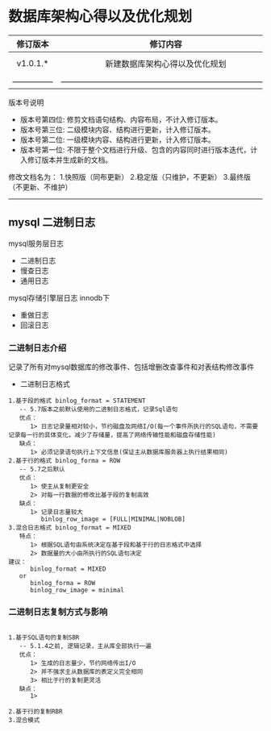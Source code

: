 # 数据库架构心得以及优化规划

| 修订版本 | 修订内容  | 修订人员 | 文档类型 | 修订日期 |
| :-----: |  :-----:  | :-----: | :-----: | :-----: |
|  v1.0.1.* | 新建数据库架构心得以及优化规划 | sid | -- | 2018-12-19 |
| ————— | —————————————————————————— | ————— | ————— | —————— |

版本号说明

* 版本号第四位: 修剪文档语句结构、内容布局，不计入修订版本。
* 版本号第三位: 二级模块内容、结构进行更新，计入修订版本。
* 版本号第二位: 一级模块内容、结构进行更新，计入修订版本。
* 版本号第一位: 不限于整个文档进行升级、包含的内容同时进行版本迭代，计入修订版本并生成新的文档。

修改文档名为：
1.快照版（同布更新）
2.稳定版（只维护，不更新）
3.最终版（不更新、不维护）

---

## mysql 二进制日志

mysql服务层日志

* 二进制日志
* 慢查日志
* 通用日志

mysql存储引擎层日志
innodb下

* 重做日志
* 回滚日志

### 二进制日志介绍

记录了所有对mysql数据库的修改事件、包括增删改查事件和对表结构修改事件

* 二进制日志格式

``` utf-8
1.基于段的格式 binlog_format = STATEMENT
   -- 5.7版本之前默认使用的二进制日志格式，记录Sql语句
   优点：
      1> 日志记录量相对较小，节约磁盘及网络I/O(每一个事件所执行的SQL语句，不需要记录每一行的具体变化，减少了存储量，提高了网络传输性能和磁盘存储性能)
   缺点：
      1> 必须记录语句执行上下文信息(保证主从数据库服务器上执行结果相同)
2.基于行的格式 binlog_forma = ROW
   -- 5.7之后默认
   优点：
      1> 使主从复制更安全
      2> 对每一行数据的修改比基于段的复制高效
   缺点：
      1> 记录日志量较大
         binlog_row_image = [FULL|MINIMAL|NOBLOB]
3.混合日志格式 binlog_format = MIXED
   特点：
      1> 根据SQL语句由系统决定在基于段和基于行的日志格式中选择
      2> 数据量的大小由所执行的SQL语句决定
建议：
      binlog_format = MIXED
   or
      binlog_forma = ROW
      binlog_row_image = minimal
```

### 二进制日志复制方式与影响

``` utf-8

1.基于SQL语句的复制SBR
   -- 5.1.4之前, 逻辑记录，主从库全部执行一遍
   优点：
      1> 生成的日志量少，节约网络传出I/O
      2> 并不强求主从数据库的表定义完全相同
      3> 相比于行的复制更灵活
   缺点：
      1> 

2.基于行的复制RBR
3.混合模式

```



